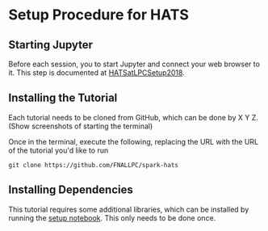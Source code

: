 Setup Procedure for HATS
========================


Starting Jupyter
----------------

Before each session, you to start Jupyter and connect your web browser to it.
This step is documented at [HATSatLPCSetup2018](https://twiki.cern.ch/twiki/bin/viewauth/CMS/HATSatLPCSetup2018).

Installing the Tutorial
-----------------------

Each tutorial needs to be cloned from GitHub, which can be done by X Y Z. (Show
screenshots of starting the terminal)

Once in the terminal, execute the following, replacing the URL with the URL
of the tutorial you'd like to run

```
git clone https://github.com/FNALLPC/spark-hats
```

Installing Dependencies
-----------------------

This tutorial requires some additional libraries, which can be installed by
running the [setup notebook](setup-libraries.ipynb). This only needs to be
done once.